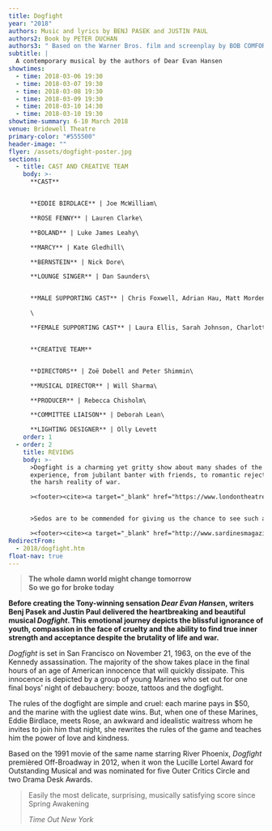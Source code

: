 ```yaml
---
title: Dogfight
year: "2018"
authors: Music and lyrics by BENJ PASEK and JUSTIN PAUL
authors2: Book by PETER DUCHAN
authors3: " Based on the Warner Bros. film and screenplay by BOB COMFORT"
subtitle: |
  A contemporary musical by the authors of Dear Evan Hansen
showtimes:
  - time: 2018-03-06 19:30
  - time: 2018-03-07 19:30
  - time: 2018-03-08 19:30
  - time: 2018-03-09 19:30
  - time: 2018-03-10 14:30
  - time: 2018-03-10 19:30
showtime-summary: 6-10 March 2018
venue: Bridewell Theatre
primary-color: "#555500"
header-image: ""
flyer: /assets/dogfight-poster.jpg
sections:
  - title: CAST AND CREATIVE TEAM
    body: >-
      **CAST**


      **EDDIE BIRDLACE** | Joe McWilliam\

      **ROSE FENNY** | Lauren Clarke\

      **BOLAND** | Luke James Leahy\

      **MARCY** | Kate Gledhill\

      **BERNSTEIN** | Nick Dore\

      **LOUNGE SINGER** | Dan Saunders\


      **MALE SUPPORTING CAST** | Chris Foxwell, Adrian Hau, Matt Morden and Josh Yeardley\

      \

      **FEMALE SUPPORTING CAST** | Laura Ellis, Sarah Johnson, Charlotte Levy, Louise Roberts and Penny Rodie


      **CREATIVE TEAM**


      **DIRECTORS** | Zoë Dobell and Peter Shimmin\

      **MUSICAL DIRECTOR** | Will Sharma\

      **PRODUCER** | Rebecca Chisholm\

      **COMMITTEE LIAISON** | Deborah Lean\

      **LIGHTING DESIGNER** | Olly Levett
    order: 1
  - order: 2
    title: REVIEWS
    body: >-
      >Dogfight is a charming yet gritty show about many shades of the human
      experience, from jubilant banter with friends, to romantic rejection, to
      the harsh reality of war.

      ><footer><cite><a target="_blank" href="https://www.londontheatre1.com/reviews/musical/review-of-dogfight-the-musical-at-the-bridewell-theatre/">Dogfight, 2018, London Theatre 1</a></cite></footer>


      >Sedos are to be commended for giving us the chance to see such a good production of Dogfight The Musical. Catch it if you can!

      ><footer><cite><a target="_blank" href="http://www.sardinesmagazine.co.uk/reviews/review.php?REVIEW-Sedos-Dogfight%20The%20Musical&reviewsID=3126">Dogfight, 2018, Sardines</a></cite></footer>
RedirectFrom:
  - 2018/dogfight.htm
float-nav: true
---
```

> **The whole damn world might change tomorrow** \
> **So we go for broke today**

**Before creating the Tony-winning sensation *Dear Evan Hanse*n, writers Benj Pasek and Justin Paul delivered the heartbreaking and beautiful musical *Dogfight*. This emotional journey depicts the blissful ignorance of youth, compassion in the face of cruelty and the ability to find true inner strength and acceptance despite the brutality of life and war.**

*Dogfight* is set in San Francisco on November 21, 1963, on the eve of the Kennedy assassination. The majority of the show takes place in the final hours of an age of American innocence that will quickly dissipate. This innocence is depicted by a group of young Marines who set out for one final boys’ night of debauchery: booze, tattoos and the dogfight.

The rules of the dogfight are simple and cruel: each marine pays in $50, and the marine with the ugliest date wins. But, when one of these Marines, Eddie Birdlace, meets Rose, an awkward and idealistic waitress whom he invites to join him that night, she rewrites the rules of the game and teaches him the power of love and kindness.

Based on the 1991 movie of the same name starring River Phoenix, *Dogfight* premièred Off-Broadway in 2012, when it won the Lucille Lortel Award for Outstanding Musical and was nominated for five Outer Critics Circle and two Drama Desk Awards.

>Easily the most delicate, surprising, musically satisfying score since Spring Awakening
><footer><cite>Time Out New York</cite></footer>